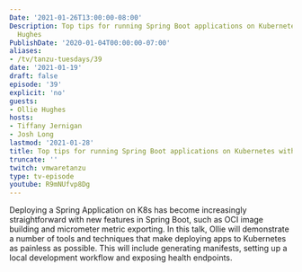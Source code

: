 ```yaml
---
Date: '2021-01-26T13:00:00-08:00'
Description: Top tips for running Spring Boot applications on Kubernetes with Ollie
  Hughes
PublishDate: '2020-01-04T00:00:00-07:00'
aliases:
- /tv/tanzu-tuesdays/39
date: '2021-01-19'
draft: false
episode: '39'
explicit: 'no'
guests:
- Ollie Hughes
hosts:
- Tiffany Jernigan
- Josh Long
lastmod: '2021-01-28'
title: Top tips for running Spring Boot applications on Kubernetes with Ollie Hughes
truncate: ''
twitch: vmwaretanzu
type: tv-episode
youtube: R9mNUfvp8Dg
---
```


Deploying a Spring Application on K8s has become increasingly straightforward with new features in Spring Boot, such as OCI image building and micrometer metric exporting. In this talk, Ollie will demonstrate a number of tools and techniques that make deploying apps to Kubernetes as painless as possible. This will include generating manifests, setting up a local development workflow and exposing health endpoints.